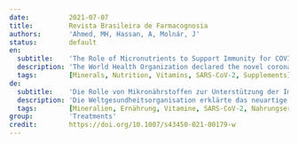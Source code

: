 ```yaml
---
date:          2021-07-07
title:         Revista Brasileira de Farmacognosia
authors:       'Ahmed, MH, Hassan, A, Molnár, J'
status:        default
en:
  subtitle:    'The Role of Micronutrients to Support Immunity for COVID-19 Prevention'
  description: 'The World Health Organization declared the novel coronavirus, named as SARS-CoV-2, as a global pandemic in early 2020 after the disease spread to more than 180 countries leading to tens of thousands of cases and many deaths within a couple of months. Consequently, this paper aims to summarize the evidence for the relationships between nutrition and the boosting of the immune system in the fight against the disease caused by SARS-CoV-2. This review, in particular, assesses the impact of vitamin and mineral supplements on the body’s defence mechanisms against SARS-CoV-2. The results revealed that there is a strong relationship between the ingestion of biological ingredients like vitamins C-E, and minerals such as zinc, and a reduction in the effects of coronavirus infection. These can be received from either nutrition rich food sources or from vitamin supplements. Furthermore, these macromolecules might have roles to play in boosting the immune response, in the healing process and the recovery time. Hence, we recommend that eating healthy foods rich in vitamins C-E with zinc and flavonoids could boost the immune system and consequently protect the body from serious infections.'
  tags:        [Minerals, Nutrition, Vitamins, SARS-CoV-2, Supplements]
de:
  subtitle:    'Die Rolle von Mikronährstoffen zur Unterstützung der Immunität für die COVID-19-Prävention'
  description: 'Die Weltgesundheitsorganisation erklärte das neuartige Coronavirus, das als SARS-CoV-2 bezeichnet wird, Anfang 2020 zur globalen Pandemie, nachdem sich die Krankheit innerhalb weniger Monate in mehr als 180 Ländern ausgebreitet und zu Zehntausenden von Fällen und vielen Todesfällen geführt hatte. In diesem Beitrag sollen daher die Belege für die Zusammenhänge zwischen Ernährung und der Stärkung des Immunsystems im Kampf gegen die durch SARS-CoV-2 verursachte Krankheit zusammengefasst werden. In dieser Übersicht werden insbesondere die Auswirkungen von Vitamin- und Mineralstoffpräparaten auf die Abwehrmechanismen des Körpers gegen SARS-CoV-2 untersucht. Die Ergebnisse zeigen, dass ein enger Zusammenhang zwischen der Einnahme von biologischen Inhaltsstoffen wie den Vitaminen C-E und Mineralstoffen wie Zink und einer Verringerung der Auswirkungen der Coronavirus-Infektion besteht. Diese können entweder aus nährstoffreichen Nahrungsquellen oder aus Vitaminpräparaten zugeführt werden. Darüber hinaus könnten diese Makromoleküle eine Rolle bei der Stärkung der Immunantwort, beim Heilungsprozess und bei der Genesungszeit spielen. Daher empfehlen wir, dass der Verzehr gesunder Lebensmittel, die reich an den Vitaminen C-E mit Zink und Flavonoiden sind, das Immunsystem stärken und somit den Körper vor schweren Infektionen schützen könnte.' 
  tags:        [Mineralien, Ernährung, Vitamine, SARS-CoV-2, Nahrungsergänzung]
group:         'Treatments'
credit:        https://doi.org/10.1007/s43450-021-00179-w
---
```

